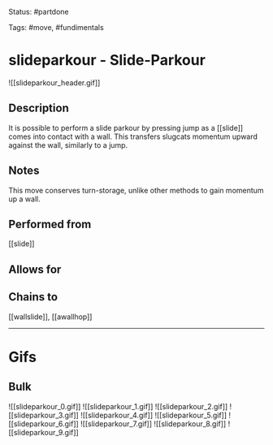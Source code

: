 Status: #partdone

Tags: #move, #fundimentals

# slideparkour - Slide-Parkour
![[slideparkour_header.gif]]
## Description
It is possible to perform a slide parkour by pressing jump as a [[slide]] comes into contact with a wall. This transfers slugcats momentum upward against the wall, similarly to a jump.

## Notes
This move conserves turn-storage, unlike other methods to gain momentum up a wall.

## Performed from
[[slide]]

## Allows for


## Chains to
[[wallslide]], [[awallhop]]

___
# Gifs
## Bulk
![[slideparkour_0.gif]]
![[slideparkour_1.gif]]
![[slideparkour_2.gif]]
![[slideparkour_3.gif]]
![[slideparkour_4.gif]]
![[slideparkour_5.gif]]
![[slideparkour_6.gif]]
![[slideparkour_7.gif]]
![[slideparkour_8.gif]]
![[slideparkour_9.gif]]